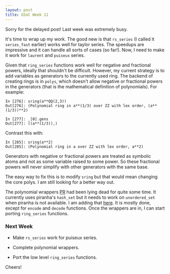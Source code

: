 ```yaml
---
layout: post
title: GSoC Week 11
---
```


Sorry for the delayed post! Last week was extremely busy.

It's time to wrap up my work. The good new is that `rs_series` (I called it
`series_fast` earlier) works well for taylor series. The speedups are impressive
and it can handle all sorts of cases (so far!). Now, I need to make it work for
`laurent` and `puiseux` series.

Given that `ring_series` functions work well for negative and fractional powers,
ideally that shouldn't be difficult. However, my current strategy is to add
variables as generators to the currently used ring. The backend of creating
rings is in `polys`, which doesn't allow negative or fractional powers in the
generators (that is the mathematical definition of polynomials). For example:

```
In [276]: sring(a**QQ(2,3))
Out[276]: (Polynomial ring in a**(1/3) over ZZ with lex order, (a**(1/3))**2)

In [277]: _[0].gens
Out[277]: ((a**(1/3)),)
```

Contrast this with:
```
In [285]: sring(a**2)
Out[285]: (Polynomial ring in a over ZZ with lex order, a**2)
```

Generators with negative or fractional powers are treated as symbolic atoms and
not as some variable raised to some power. So these fractional powers will never
simplify with other generators with the same base.

The easy way to fix this is to modify `sring` but that would mean changing the
core polys. I am still looking for a better way out.

The polynomial wrappers [PR](https://github.com/sympy/symengine/pull/511) had
been lying dead for quite some time. It currently uses piranha's `hash_set` but
it needs to work on `unordered_set` when piranha is not available. I am adding
that [here](https://github.com/sympy/symengine/pull/578). It is mostly done,
except for `encode` and `decode` functions. Once the wrappers are in, I can
start porting `ring_series` functions.

### Next Week

* Make `rs_series` work for puiseux series.

* Complete polynomial wrappers.

* Port the low level `ring_series` functions.

Cheers!
